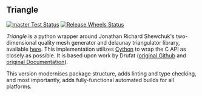 Triangle
--------

[![master Test Status](https://github.com/smith120bh/triangle/actions/workflows/test.yml/badge.svg?branch=master)](https://github.com/smith120bh/triangle/actions/workflows/wheels.yml)
[![Release Wheels Status](https://github.com/smith120bh/triangle/actions/workflows/wheels.yml/badge.svg?event=release)](https://github.com/smith120bh/triangle/actions/workflows/wheels.yml)
<!-- [![Version Status](https://img.shields.io/pypi/v/triangle.svg)](https://pypi.python.org/pypi/triangle/)
[![Downloads](https://img.shields.io/pypi/dm/triangle.svg)](https://pypi.python.org/pypi/triangle/) -->

*Triangle* is a python wrapper around Jonathan Richard Shewchuk's two-dimensional quality mesh generator and delaunay triangulator library, available [here](https://www.cs.cmu.edu/~quake/triangle.html). This implementation utilizes [Cython](https://cython.org) to wrap the C API as closely as possible. It is based upon work by Drufat ([original Github](https://github.com/drufat/triangle) and [original Documentation](https://rufat.be/triangle)).

This version modernises package structure, adds linting and type checking, and most importantly, adds fully-functional automated builds for all platforms.

